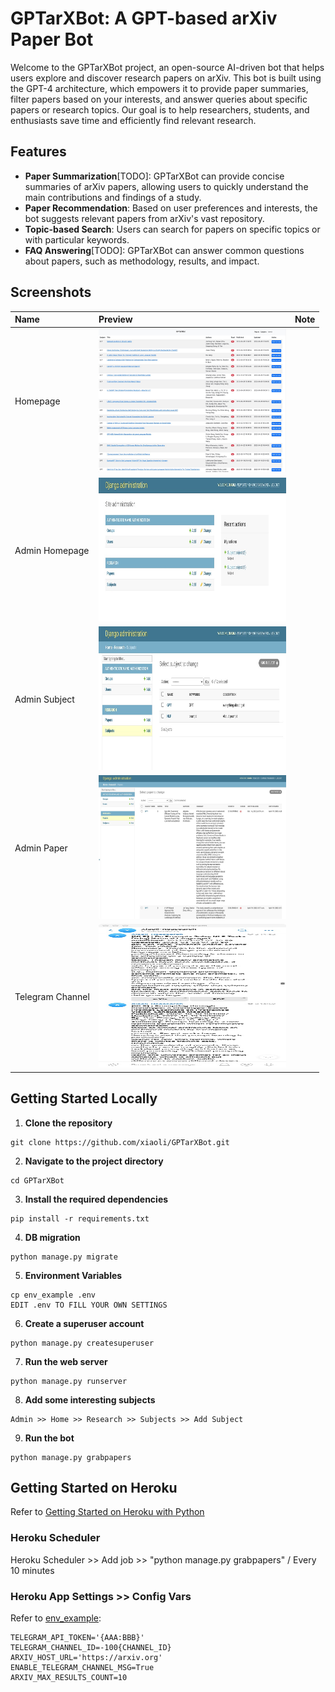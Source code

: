 # GPTarXBot: A GPT-based arXiv Paper Bot

Welcome to the GPTarXBot project, an open-source AI-driven bot that helps users explore and discover research papers on arXiv. This bot is built using the GPT-4 architecture, which empowers it to provide paper summaries, filter papers based on your interests, and answer queries about specific papers or research topics. Our goal is to help researchers, students, and enthusiasts save time and efficiently find relevant research.

## Features

* **Paper Summarization**[TODO]: GPTarXBot can provide concise summaries of arXiv papers, allowing users to quickly understand the main contributions and findings of a study.
* **Paper Recommendation**: Based on user preferences and interests, the bot suggests relevant papers from arXiv's vast repository.
* **Topic-based Search**: Users can search for papers on specific topics or with particular keywords.
* **FAQ Answering**[TODO]: GPTarXBot can answer common questions about papers, such as methodology, results, and impact.

## Screenshots
|Name|Preview|Note|
|:-|:-|:-|
|Homepage|<img src="./screenshots/home.jpg" alt="Homepage" width="300" height="230">||
|Admin Homepage|<img src="./screenshots/admin_home.jpg" alt="Admin Homepage" width="300" height="230">||
|Admin Subject|<img src="./screenshots/admin_subject.jpg" alt="Admin Subject" width="300" height="230">||
|Admin Paper|<img src="./screenshots/admin_paper.jpg" alt="Admin Paper" width="300" height="230">||
|Telegram Channel|<img src="./screenshots/telegram.jpg" alt="Telegram Channel" width="300" height="230">||

## Getting Started Locally

1. **Clone the repository**
```
git clone https://github.com/xiaoli/GPTarXBot.git
```

2. **Navigate to the project directory**
```
cd GPTarXBot
```

3. **Install the required dependencies**
```
pip install -r requirements.txt
```

4. **DB migration**
```
python manage.py migrate
```

5. **Environment Variables**
```
cp env_example .env
EDIT .env TO FILL YOUR OWN SETTINGS
```

6. **Create a superuser account**
```
python manage.py createsuperuser
```

7. **Run the web server**
```
python manage.py runserver
```

8. **Add some interesting subjects**
```
Admin >> Home >> Research >> Subjects >> Add Subject
```

9. **Run the bot**
```
python manage.py grabpapers
```

## Getting Started on Heroku
Refer to [Getting Started on Heroku with Python
](https://devcenter.heroku.com/articles/getting-started-with-python "Getting Started on Heroku with Python")

### Heroku Scheduler
Heroku Scheduler >> Add job >> "python manage.py grabpapers" / Every 10 minutes

### Heroku App Settings >> Config Vars
Refer to [env_example](./env_example "Example of Vars"):
```
TELEGRAM_API_TOKEN='{AAA:BBB}'
TELEGRAM_CHANNEL_ID=-100{CHANNEL_ID}
ARXIV_HOST_URL='https://arxiv.org'
ENABLE_TELEGRAM_CHANNEL_MSG=True
ARXIV_MAX_RESULTS_COUNT=10
```